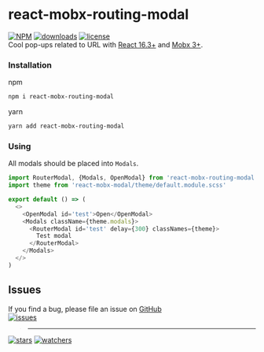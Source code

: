 # react-mobx-routing-modal
[![NPM](https://img.shields.io/npm/v/react-mobx-routing-modal.svg)](https://github.com/d8corp/react-mobx-routing-modal/blob/master/CHANGELOG.md)
[![downloads](https://img.shields.io/npm/dm/react-mobx-routing-modal.svg)](https://www.npmjs.com/package/react-mobx-routing-modal)
[![license](https://img.shields.io/npm/l/react-mobx-routing-modal)](https://github.com/d8corp/react-mobx-routing-modal/blob/master/LICENSE)  
Cool pop-ups related to URL with [React 16.3+](https://reactjs.org) and [Mobx 3+](https://mobx.js.org).
### Installation
npm
```bash
npm i react-mobx-routing-modal
```
yarn
```bash
yarn add react-mobx-routing-modal
```
### Using
All modals should be placed into `Modals`.
```typescript jsx
import RouterModal, {Modals, OpenModal} from 'react-mobx-routing-modal'
import theme from 'react-mobx-modal/theme/default.module.scss'

export default () => (
  <>
    <OpenModal id='test'>Open</OpenModal>
    <Modals className={theme.modals}>
      <RouterModal id='test' delay={300} classNames={theme}>
        Test modal
      </RouterModal>
    </Modals>
  </>
)
```
## Issues
If you find a bug, please file an issue on [GitHub](https://github.com/d8corp/react-mobx-routing-modal/issues)  
[![issues](https://img.shields.io/github/issues-raw/d8corp/react-mobx-routing-modal)](https://github.com/d8corp/react-mobx-routing-modal/issues)  
> ---
[![stars](https://img.shields.io/github/stars/d8corp/react-mobx-routing-modal?style=social)](https://github.com/d8corp/react-mobx-routing-modal/stargazers)
[![watchers](https://img.shields.io/github/watchers/d8corp/react-mobx-routing-modal?style=social)](https://github.com/d8corp/react-mobx-routing-modal/watchers)

